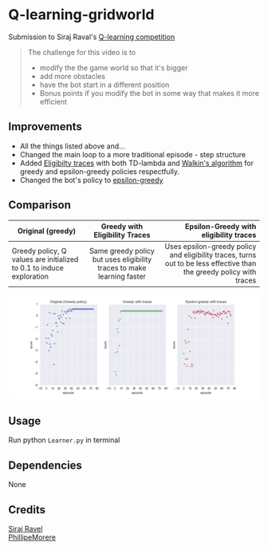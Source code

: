 # Q-learning-gridworld

Submission to Siraj Raval's [Q-learning competition](https://www.youtube.com/watch?v=A5eihauRQvo&t=1s)

> The challenge for this video is to 
> * modify the the game world so that it's bigger
> * add more obstacles
> * have the bot start in a different position
> * Bonus points if you modify the bot in some way that makes it more efficient

## Improvements 
* All the things listed above and...
* Changed the main loop to a more traditional episode - step structure
* Added [Eligibilty traces](https://webdocs.cs.ualberta.ca/~sutton/book/ebook/node72.html) with both TD-lambda and [Walkin's algorithm](https://webdocs.cs.ualberta.ca/~sutton/book/ebook/node78.html) for greedy and epsilon-greedy policies respectfully.
* Changed the bot's policy to [epsilon-greedy](http://www0.cs.ucl.ac.uk/staff/D.Silver/web/Teaching_files/XX.pdf)
 
## Comparison
| Original (greedy) | Greedy with Eligibility Traces | Epsilon-Greedy with eligibility traces |
| ------------- |:-------------:| -----:|
| Greedy policy, Q values are initialized to 0.1 to induce exploration| Same greedy policy but uses eligibility traces to make learning faster | Uses epsilon-greedy policy and eligibility traces, turns out to be less effective than the greedy policy with traces|

![Graphic of score as function of episode number](https://github.com/ludobouan/Q-learning-gridworld/blob/master/data/Compare.png)

## Usage
Run python `Learner.py` in terminal

## Dependencies
None

## Credits
[Siraj Ravel](https://github.com/llSourcell/q_learning_demo/)  
[PhillipeMorere](https://github.com/PhilippeMorere)

